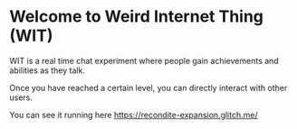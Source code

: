 Welcome to Weird Internet Thing (WIT)
=========================

WIT is a real time chat experiment where people gain achievements and abilities as they talk.

Once you have reached a certain level, you can directly interact with other users.

You can see it running here https://recondite-expansion.glitch.me/
